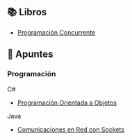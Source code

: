 ## :books: Libros
- [Programación Concurrente](/prg/java/concurrente)

## :memo: Apuntes
### Programación
C#
- [Programación Orientada a Objetos](/prg/csharp/poo)

Java
- [Comunicaciones en Red con Sockets](/prg/java/comunicaciones)

